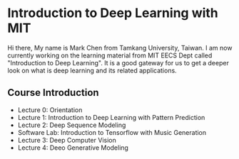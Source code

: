 # Introduction to Deep Learning with MIT
Hi there, My name is Mark Chen from Tamkang University, Taiwan. I am now currently working on the learning material from MIT EECS Dept called "Introduction to Deep Learning". It is a good gateway for us to get a deeper look on what is deep learning and its related applications.

## Course Introduction
- Lecture 0: Orientation
- Lecture 1: Introduction to Deep Learning with Pattern Prediction
- Lecture 2: Deep Sequence Modeling
- Software Lab: Introduction to Tensorflow with Music Generation
- Lecture 3: Deep Computer Vision
- Lecture 4: Deeo Generative Modeling
